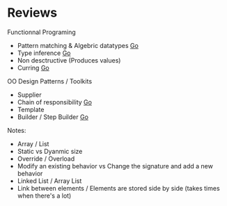 # Reviews

Functionnal Programing
* Pattern matching & Algebric datatypes [Go](https://en.wikipedia.org/wiki/Algebraic_data_type)
* Type inference [Go](http://stackoverflow.com/questions/399312/what-is-hindley-milner/399392)
* Non desctructive (Produces values)
* Curring [Go](http://stackoverflow.com/questions/36314/what-is-currying)

OO Design Patterns / Toolkits
* Supplier
* Chain of responsibility [Go](https://github.com/iluwatar/java-design-patterns/tree/master/chain)
* Template
* Builder / Step Builder [Go](https://github.com/iluwatar/java-design-patterns/tree/master/step-builder)

Notes:
* Array / List
 * Static vs Dyanmic size
* Override / Overload
 * Modify an existing behavior vs Change the signature and add a new behavior
* Linked List / Array List
 * Link between elements / Elements are stored side by side (takes times when there's a lot)
